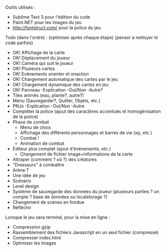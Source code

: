 Outils utilisés :
 * Sublime Text 3 pour l'édition du code
 * Paint.NET pour les images du jeu
 * http://fontstruct.com/ pour la police du jeu

Todo (dans l'ordre) : (optimiser après chaque étape) (penser à nettoyer le code parfois)
 * OK! Affichage de la carte
 * OK! Déplacement du joueur
 * OK! Caméra qui suit le joueur
 * OK! Plusieurs cartes
 * OK! Evènements onenter et onaction
 * OK! Chargement automatique des cartes par le jeu
 * OK! Chargement dynamique des cartes en jeu
 * OK! Panneau -Explication -Oui/Non -Autre?
 * Tiles animés (eau, plante?, autre?)
 * Menu (Sauvegarder?, Quitter, Objets, etc.)
 * PNJs -Explication -Oui/Non -Autre
 * Compléter la police (ajout des caractères accentués et homogénisation de la police)
 * Phase de combat
   * Menu de choix
   * Affichage des différents personnages et barres de vie (xp, etc.)
   * Combat !
   * Animation de combat
 * Editeur plus complet (ajout d'évènements, etc.)
   * Chargement de fichier image+informations de la carte
 * Attraper (comment ? où ?) des créatures
 * "Dresseurs" à combattre
 * Arène ?
 * Une idée de jeu
 * Scénario
 * Level design
 * Système de sauvegarde des données du joueur (plusieurs parties ? un compte ? base de données ou localstorage ?)
 * Changement de scènes en fondue
 * Réfléchir

Lorsque le jeu sera terminé, pour la mise en ligne :
 * Compression gzip
 * Rassemblement des fichiers Javascript en un seul fichier (compressé)
 * Compresser index.html
 * Optimiser les images
